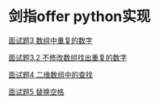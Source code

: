 # 剑指offer python实现
[面试题3 数组中重复的数字](https://github.com/dwk715/coding-interviews/blob/master/%E9%9D%A2%E8%AF%95%E9%A2%983%EF%BC%9A%E6%95%B0%E7%BB%84%E4%B8%AD%E9%87%8D%E5%A4%8D%E7%9A%84%E6%95%B0%E5%AD%97/findNumber.py)

[面试题3.2 不修改数组找出重复的数字](https://github.com/dwk715/coding-interviews/blob/master/%E9%9D%A2%E8%AF%95%E9%A2%983.2%EF%BC%9A%E4%B8%8D%E4%BF%AE%E6%94%B9%E6%95%B0%E7%BB%84%E8%B6%85%E5%87%BA%E9%87%8D%E5%A4%8D%E7%9A%84%E6%95%B0%E5%AD%97/findNumber.py)

[面试题4 二维数组中的查找](https://github.com/dwk715/coding-interviews/blob/master/%E9%9D%A2%E8%AF%95%E9%A2%984%EF%BC%9A%E4%BA%8C%E7%BB%B4%E6%95%B0%E7%BB%84%E4%B8%AD%E7%9A%84%E6%9F%A5%E6%89%BE/FindInPartiallySortedMatrix.py)

[面试题5 替换空格](https://github.com/dwk715/coding-interviews/blob/master/%E9%9D%A2%E8%AF%95%E9%A2%985%EF%BC%9A%E6%9B%BF%E6%8D%A2%E7%A9%BA%E6%A0%BC/replaceSpaces.py)